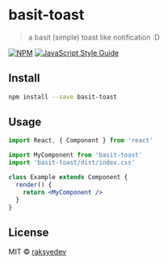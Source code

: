 # basit-toast

> a basit (simple) toast like notification :D

[![NPM](https://img.shields.io/npm/v/basit-toast.svg)](https://www.npmjs.com/package/basit-toast) [![JavaScript Style Guide](https://img.shields.io/badge/code_style-standard-brightgreen.svg)](https://standardjs.com)

## Install

```bash
npm install --save basit-toast
```

## Usage

```jsx
import React, { Component } from 'react'

import MyComponent from 'basit-toast'
import 'basit-toast/dist/index.css'

class Example extends Component {
  render() {
    return <MyComponent />
  }
}
```

## License

MIT © [raksyedev](https://github.com/raksyedev)
